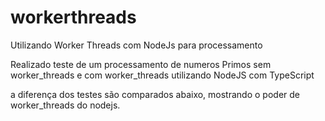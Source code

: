 # workerthreads
Utilizando Worker Threads com NodeJs para processamento

Realizado teste de um processamento de numeros Primos sem worker_threads e com worker_threads utilizando NodeJS com TypeScript

a diferença dos testes são comparados abaixo, mostrando o poder de worker_threads do nodejs. 


